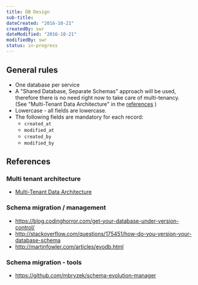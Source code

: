 ```yaml
---
title: DB Design
sub-title: 
dateCreated: "2016-10-21"
createdBy: swr
dateModified: "2016-10-21"
modifiedBy: swr
status: in-progress
---
```


## General rules

- One database per service
- A "Shared Database, Separate Schemas" approach will be used, therefore there is no need right now to take care of multi-tenancy.  
  (See "Multi-Tenant Data Architecture" in the [references](#references) )
- Lowercase - all fields are lowercase.
- The following fields are mandatory for each record:
    - `created_at`
    - `modified_at`
    - `created_by`
    - `modified_by`    
    
## References

### Multi tenant architecture
- [Multi-Tenant Data Architecture](https://msdn.microsoft.com/en-us/library/aa479086.aspx)

### Schema migration / management

- https://blog.codinghorror.com/get-your-database-under-version-control/
- http://stackoverflow.com/questions/175451/how-do-you-version-your-database-schema
- http://martinfowler.com/articles/evodb.html

### Schema migration - tools

- https://github.com/mbryzek/schema-evolution-manager
